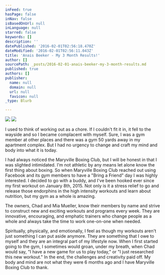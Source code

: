 ```yaml
---
inFeed: true
hasPage: false
inNav: false
isBasedOnUrl: null
inLanguage: null
starred: false
keywords: []
description: ''
datePublished: '2016-02-01T02:56:18.470Z'
dateModified: '2016-02-01T02:56:11.043Z'
title: 'Anais Beeker - My 3 Month Results!'
author: []
sourcePath: _posts/2016-02-01-anais-beeker-my-3-month-results.md
published: true
authors: []
publisher:
  name: null
  domain: null
  url: null
  favicon: null
_type: Blurb

---
```

![](https://the-grid-user-content.s3-us-west-2.amazonaws.com/3642904c-d21a-41ab-89ef-6a5c5f41cd29.jpg)
![](https://the-grid-user-content.s3-us-west-2.amazonaws.com/cb5742f3-226b-432e-b6bc-b1121eb4e8f8.jpg)

I used to think of working out as a chore. If I couldn't fit it in, it fell to the wayside and so I became complacent with myself. Sure, I was a gym member at other places and there was a gym 50 yards away in my apartment complex. But I had no urgency to change and craft my mind and body into what it is today.  

I had always noticed the Maryville Boxing Club, but I will be honest in that I was slighted intimidated. I'm not athletic by any means let alone know the first thing about boxing. So when Maryville Boxing Club reached out using Facebook and its gym members to have a "Bring a Friend" day I was highly interested. I decided to go with a buddy, and I've been hooked ever since my first workout on January 8th, 2015\. Not only is it a stress relief to go and release those endorphins in the high intensity workouts and learn about nutrition, but my gym as a whole is amazing. 

The owners, Chad and Mia Mueller, know their members by name and strive to construct new and exciting workouts and programs every week. They are innovative, encouraging, and emphatic trainers who change people as a whole and always take the time to work one-on-one when needed.

Spiritually, physically, and emotionally, I feel as though my workouts aren't just something I can put aside anymore. They are something that I owe to myself and they are an integral part of my lifestyle now. When I first started going to the gym, I sometimes would groan, under my breath, when Chad would say, "I have a new game for us to play today," or "I just researched this new workout." In the end, the challenges and creativity paid off. My body and mind are not what they were 6 months ago and I have Maryville Boxing Club to thank.